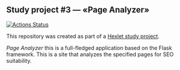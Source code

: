 ## Study project #3 — «Page Analyzer»
[![Actions Status](https://github.com/Boison88/python-project-83/workflows/hexlet-check/badge.svg)](https://github.com/Boison88/python-project-83/actions)

This repository was created as part of a [Hexlet study project](https://ru.hexlet.io/programs/python/projects/83).  

*Page Analyzer* this is a full-fledged application based on the Flask framework.
This is a site that analyzes the specified pages for SEO suitability.